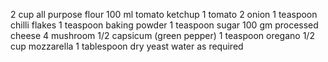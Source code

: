 2 cup all purpose flour
100 ml tomato ketchup
1 tomato
2 onion
1 teaspoon chilli flakes
1 teaspoon baking powder
1 teaspoon sugar
100 gm processed cheese
4 mushroom
1/2 capsicum (green pepper)
1 teaspoon oregano
1/2 cup mozzarella
1 tablespoon dry yeast
water as required